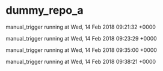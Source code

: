 # dummy_repo_a

manual_trigger running at Wed, 14 Feb 2018 09:21:32 +0000

manual_trigger running at Wed, 14 Feb 2018 09:23:29 +0000

manual_trigger running at Wed, 14 Feb 2018 09:35:00 +0000

manual_trigger running at Wed, 14 Feb 2018 09:38:21 +0000
